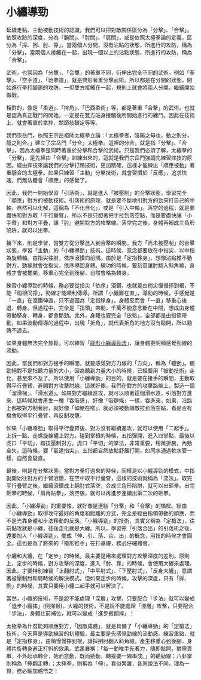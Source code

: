 # 小纏導勁

延續走黏、主動被動技術的認識，我們可以把對敵關係區分為「分擊」、「合擊」。依照攻防的深度，分為「腕關」、「肘關」、「肩關」，或是依照太極拳論的定義，區分為「採、挒、肘、靠」。當兩個人分開，沒有沾點的狀態，所進行的攻防，稱為「分擊」。當兩個人接觸在一起，出現一個以上的沾點狀態，所進行的攻防，稱為「合擊」。

武術，也常因為「分擊」、「合擊」的著重不同，衍伸出完全不同的武術。例如「拳擊」、「空手道」、「跆拳道」，就是典形著重分擊武術。所以都是在分開的狀態，開始進行拳打腳踢的攻防。一但雙方接觸在一起，規則上就會將兩人分開，繼續開始做戰。

相對的，像是「柔道」、「摔角」、「巴西柔術」等，都是著重「合擊」的武術。也就是認為真正戰鬥的開始，一定是在雙方貼身接觸後所開始進行的纏鬥。因此在技術上，就會著重於拿摔、關節技鎖定等等。

我們宗岳門，依照王宗岳祖師太極拳立論：「太極拳者，陰陽之母也，動之則分，靜之則合。」建立了宗岳門「分合」太極拳。這裡的分合，就是指「分擊」、「合擊」，因為太極拳是同時著重於分擊和合擊的武術。只是我們必須了解，太極拳的「分擊」，是先經由「合擊」訓練出來的，這就是我們宗岳門強調先練習摔技的原因。經由摔技來讓我們的分擊打踢技術，更加精確，這樣才能練出「順應被動」著重靜合的太極拳。如果只練習「主動」分擊技術，就會習慣於「反應」，追求快速，而無法體會「順應」的感覺了。

因此，我們一開始學習「引落術」，就是進入「被壓制」的合擊狀態，學習完全「順應」對方的被動技術。引落術的原理，就是要不斷地引對方的勁來打自己的中軸，自然可以化解，這稱為「不化自化」，或是「引入中軸」。落空的過程，就是要盡快和對方取「平行疊臂」，所以不是只想著把手拉到落空點，而是要盡快讓「小手臂」和對方平疊，讓「肘」避開對方的攻擊線。落空完之後，身體再補成三角形陷阱，就可以出拳。

接下來，則是學習，當雙方從分擊進入到合擊的瞬間，我方「尚未被壓制」的合擊狀態，學習「主動」的「小纏導勁」技術。這時候，意念都要放在中指尖，以中指為旋轉軸。由指尖往肘，依序滾鑽向前隅。由於是「定指移身」，想像沾點推不動對方，勁線就會從指尖，依序導回身體。練功的時候，要刻意讓肘翻入斜角線，身體才會被推開，移重心完全到後腳，自然會略為轉身。

練習小纏導勁的時候，務必要從指尖「依序」滾鑽，也就是由梢尖慢慢擰到根，不能「梢根同擰」，勁線才能順利傳導。所謂「小纏難在直」，導勁的時候，手感覺是「一直」在滾鑽伸直，只不過因為「定指移身」，身體反而會「一直」移重心後退、轉身。但過程中，完全是「指領」帶動，千萬不能意念斷在中間，想成由身體帶動移身、轉身，都會斷勁。此外，身體也要完全「放鬆」，全部都是由指領帶動，如果波動傳導的過程中，出現「折角」，就代表折角的地方沒有鬆開，所以勁傳不過去。

如果身體無法完全放鬆，可以練習「[龍形小纏導勁法](http://sharefunyeh.gitbooks.io/taiji/content/chap04/%E6%8C%87%E6%9C%88%E6%B3%95.html)」，讓身體更明顯感覺勁線的流動。

因此，當我們和對方接手的瞬間，就要感覺對方力線的「方向」，稱為「聽勁」。聽勁絕對不是指聽力量的大小，因為聽到力量大小的時候，已經要用「被動技術」走化，甚至來不及了。所以使用「小纏導勁」的目的，就是要在接手的瞬間，主動取得平行疊臂，避開對方攻擊肘線。這就好像，我們在對方的攻擊路線上，製造一個「溜滑梯」、「滑水道」。如果對方繼續進攻，就可以順著這個滑水道，引落對方進來，這時候就會產生一種「吞吸感」，好像「吸麵條」一樣，吞進來。如果，沿路上都被對方制著肘，就好像「如鯁在喉」，就必須被動順敵拉到落空點，看是否有機會取得平行疊臂，再反制攻擊。

如果「小纏導勁」取得平行疊臂後，對方沒有繼續進攻，就可以使用「二起手」。上拆一點，走螺旋線纏上對方。碰到掌根的時候，五指彈開，進入四掌點，最後以虎口「平切」，踏技壓制對方。虎口「平切」的掌法，非常重要，稍微折腕，內勁全失。這時候，要「氣達指尖」，五指都自然放鬆舒展打開，如同水通過軟水管一樣，自然會變直。

最後，則是在分擊狀態。當對方拳打過來的時候，同樣是以小纏導勁的模式，中指就開始往對方的手臂滾鑽，在空中取平行疊臂，這樣的技術就稱為「流法」。取完平行疊臂之後，繼續滾鑽成上翻肘式落空，合成三角形陷阱，就可以出砸拳。出完砸拳的時候，「肩再貼拳」，落空後，就可以再進步連續出第二次的砸拳。

因此，「小纏導勁」的重要性，就好像是連結「分擊」和「合擊」的橋樑。經由「小纏導勁」取得攻守最好的角度和距離的方式，完全是經由指領帶動的順應，而不是光靠身體和步法移動的反應。「小纏導勁」的技術，其實又稱為「定槍法」，往前黏攻就是小纏，往後走化就是大纏。所以，學習完「引落合出」的引落術之後，還要加入「小纏導勁」，變成「伸、引、落、合、出」的概念，用技的時候才會圓全。這也是為了將來的「槍形推手」在打基礎，務必仔細體會。

小纏和大纏，在「定步」的時候，最主要是用來處理對方攻擊深度的差別。原則上，定步的時候，對方攻擊的深度，進入「肘、靠」的時候，會使用大纏來處理。因此，才要特別練習「上翻肘式」，「中平肘式」、「下壓肘式」，「反身大纏」，意謂著被壓制肘和肩時候的解決模式。但如果定步的時候，攻擊的深度，只有「採、挒」的時候，其實只要用小纏二起手就可以解決了。

當然，小纏的技術，不是說不能處理「深層」攻擊，只要配合「步法」就可以變成「退步小纏摔」(倒攆猴)。大纏的技術，不是說不能處理「淺層」攻擊，只要配合「步法」，身體往前補位，就可以變成「進步搬攔摔」！

太極拳為什麼能夠順應對方，「因敵成體」，就是具備了「小纏導勁」的「定槍法」技術。今天算是導勁練習的初體驗，最主要是先感覺勁線的流動感。練習重點，就是「定指移身」，由梢慢慢擰到根，讓採挒肘翻入斜角線，產生移重心到後腳，身體片旋轉身避正打斜的效果。武禹襄稱：「每一動唯手先著力，隨即鬆開，猶需貫串，不外起承轉合，始而意動，既而勁動，轉接要一線串成。」的聽勁線；八卦掌則稱為「擰翻走轉」；太極拳，則稱為「伸」。看似繁雜，各家說法不同，理為一貫，務必細加體悟之！